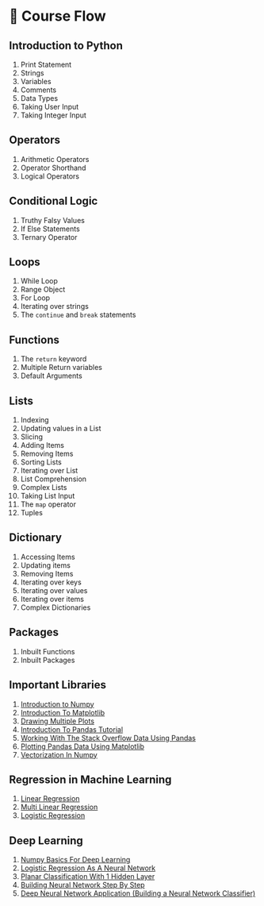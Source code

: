 # 🌊 Course Flow

## Introduction to Python
1. Print Statement
1. Strings
1. Variables
1. Comments
1. Data Types
1. Taking User Input
1. Taking Integer Input

## Operators
1. Arithmetic Operators
1. Operator Shorthand
1. Logical Operators

## Conditional Logic
1. Truthy Falsy Values 
1. If Else Statements
1. Ternary Operator 

## Loops
1. While Loop
1. Range Object
1. For Loop
1. Iterating over strings
1. The `continue` and `break` statements

## Functions
1. The `return` keyword
1. Multiple Return variables
1. Default Arguments

## Lists
1. Indexing
1. Updating values in a List
1. Slicing
1. Adding Items
1. Removing Items
1. Sorting Lists
1. Iterating over List
1. List Comprehension
1. Complex Lists
1. Taking List Input
1. The `map` operator
1. Tuples

## Dictionary
1. Accessing Items
1. Updating items
1. Removing Items
1. Iterating over keys
1. Iterating over values
1. Iterating over items
1. Complex Dictionaries

## Packages
1. Inbuilt Functions
1. Inbuilt Packages

## Important Libraries
1. [Introduction to Numpy](notebooks/numpy-tutorial/numpy-tutorial.ipynb)
1. [Introduction To Matplotlib](notebooks/matplotlib/matplotlib-tutorial.ipynb)
1. [Drawing Multiple Plots](day_2/multiple_plots.py)
1. [Introduction To Pandas Tutorial](notebooks/pandas/intro-to-pandas.ipynb)
1. [Working With The Stack Overflow Data Using Pandas](notebooks/pandas/pandas-stack-overflow.ipynb)
1. [Plotting Pandas Data Using Matplotlib](notebooks/matplotlib/pandas-matplot-lib-tutorial.ipynb)
1. [Vectorization In Numpy](notebooks/vectorization/Vectorization.ipynb)


## Regression in Machine Learning
1. [Linear Regression](notebooks/linear-regression/linear-regression.ipynb)
1. [Multi Linear Regression](notebooks/multi-linear-regression/multi-linear-regression.ipynb)
1. [Logistic Regression](notebooks/logistic-regression/Logistic_Regression.ipynb)

## Deep Learning
1. [Numpy Basics For Deep Learning](notebooks/numpy-tutorial/numpy-basics-for-deep-learning.ipynb)
1. [Logistic Regression As A Neural Network](notebooks/logisic-regression-as-a-neural-network/Logistic_Regression_with_a_Neural_Network_mindset.ipynb)
1. [Planar Classification With 1 Hidden Layer](notebooks/planar-classification-with-one-hidden-layer/Planar_data_classification_with_onehidden_layer.ipynb)
1. [Building Neural Network Step By Step](notebooks/building-your-deep-neural-network-step-by-step/Building_your_Deep_Neural_Network_Step_by_Step_v8a.ipynb)
1. [Deep Neural Network Application (Building a Neural Network Classifier)](notebooks/building-your-deep-neural-network-step-by-step/Building_your_Deep_Neural_Network_Step_by_Step_v8a.ipynb)
